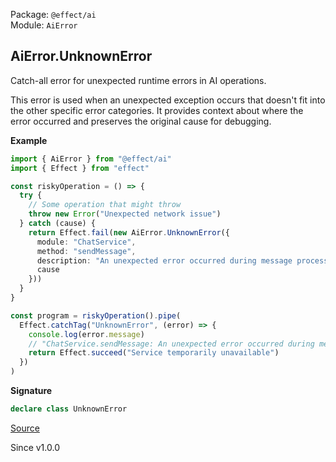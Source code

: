 Package: `@effect/ai`<br />
Module: `AiError`<br />

## AiError.UnknownError

Catch-all error for unexpected runtime errors in AI operations.

This error is used when an unexpected exception occurs that doesn't fit
into the other specific error categories. It provides context about where
the error occurred and preserves the original cause for debugging.

**Example**

```ts
import { AiError } from "@effect/ai"
import { Effect } from "effect"

const riskyOperation = () => {
  try {
    // Some operation that might throw
    throw new Error("Unexpected network issue")
  } catch (cause) {
    return Effect.fail(new AiError.UnknownError({
      module: "ChatService",
      method: "sendMessage",
      description: "An unexpected error occurred during message processing",
      cause
    }))
  }
}

const program = riskyOperation().pipe(
  Effect.catchTag("UnknownError", (error) => {
    console.log(error.message)
    // "ChatService.sendMessage: An unexpected error occurred during message processing"
    return Effect.succeed("Service temporarily unavailable")
  })
)
```

**Signature**

```ts
declare class UnknownError
```

[Source](https://github.com/Effect-TS/effect/tree/main/packages/ai/ai/src/AiError.ts#L633)

Since v1.0.0